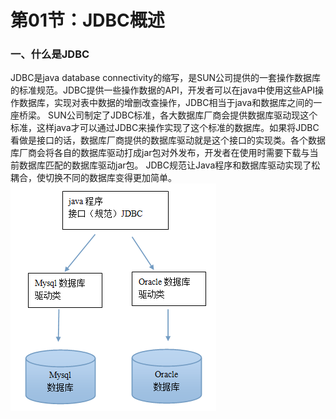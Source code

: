 # 第01节：JDBC概述

### 一、什么是JDBC


JDBC是java database connectivity的缩写，是SUN公司提供的一套操作数据库的标准规范。JDBC提供一些操作数据的API，开发者可以在java中使用这些API操作数据库，实现对表中数据的增删改查操作，JDBC相当于java和数据库之间的一座桥梁。
SUN公司制定了JDBC标准，各大数据库厂商会提供数据库驱动现这个标准，这样java才可以通过JDBC来操作实现了这个标准的数据库。如果将JDBC看做是接口的话，数据库厂商提供的数据库驱动就是这个接口的实现类。各个数据库厂商会将各自的数据库驱动打成jar包对外发布，开发者在使用时需要下载与当前数据库匹配的数据库驱动jar包。
JDBC规范让Java程序和数据库驱动实现了松耦合，使切换不同的数据库变得更加简单。  
 ![](../images/1001_规范1.png)
